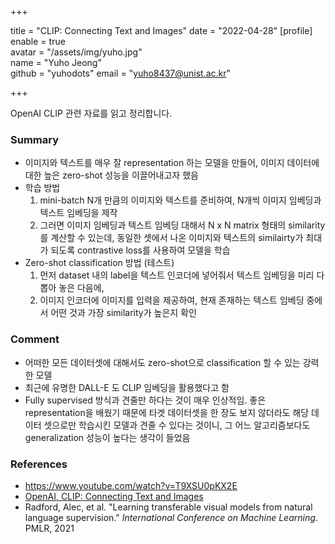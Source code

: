 +++

title = "CLIP: Connecting Text and Images"
date = "2022-04-28"
[profile]  
	enable = true  
	avatar = "/assets/img/yuho.jpg"  
	name = "Yuho Jeong"  
	github = "yuhodots"
	email = "yuho8437@unist.ac.kr"

+++

OpenAI CLIP 관련 자료를 읽고 정리합니다.

<!--more-->

### Summary

- 이미지와 텍스트를 매우 잘 representation 하는 모델을 만들어, 이미지 데이터에 대한 높은 zero-shot 성능을 이끌어내고자 했음
- 학습 방법
  1. mini-batch N개 만큼의 이미지와 텍스트를 준비하여, N개씩 이미지 임베딩과 텍스트 임베딩을 제작
  2. 그러면 이미지 임베딩과 텍스트 임베딩 대해서 N x N matrix 형태의 similarity를 계산할 수 있는데, 동일한 셋에서 나온 이미지와 텍스트의 similairty가 최대가 되도록 contrastive loss를 사용하여 모델을 학습
- Zero-shot classification 방법 (테스트)
  1. 먼저 dataset 내의 label을 텍스트 인코더에 넣어줘서 텍스트 임베딩을 미리 다 뽑아 놓은 다음에,
  2. 이미지 인코더에 이미지를 입력을 제공하여, 현재 존재하는 텍스트 임베딩 중에서 어떤 것과 가장 similarity가 높은지 확인

### Comment

- 어떠한 모든 데이터셋에 대해서도 zero-shot으로 classification 할 수 있는 강력한 모델
- 최근에 유명한 DALL-E 도 CLIP 임베딩을 활용했다고 함
- Fully supervised 방식과 견줄만 하다는 것이 매우 인상적임. 좋은 representation을 배웠기 때문에 타겟 데이터셋을 한 장도 보지 않더라도 해당 데이터 셋으로만 학습시킨 모델과 견줄 수 있다는 것이니, 그 어느 알고리즘보다도 generalization 성능이 높다는 생각이 들었음

### References

- https://www.youtube.com/watch?v=T9XSU0pKX2E
- [OpenAI, CLIP: Connecting Text and Images](https://openai.com/blog/clip/)
- Radford, Alec, et al. "Learning transferable visual models from natural language supervision." *International Conference on Machine Learning*. PMLR, 2021
